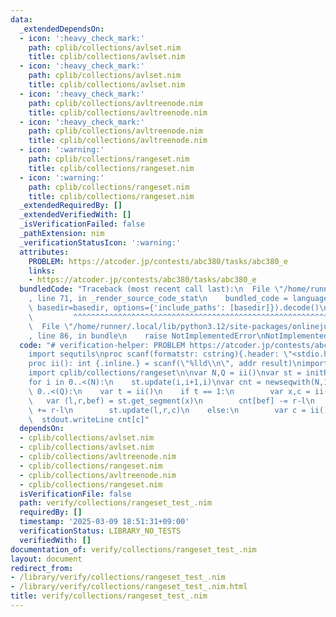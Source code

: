 ```yaml
---
data:
  _extendedDependsOn:
  - icon: ':heavy_check_mark:'
    path: cplib/collections/avlset.nim
    title: cplib/collections/avlset.nim
  - icon: ':heavy_check_mark:'
    path: cplib/collections/avlset.nim
    title: cplib/collections/avlset.nim
  - icon: ':heavy_check_mark:'
    path: cplib/collections/avltreenode.nim
    title: cplib/collections/avltreenode.nim
  - icon: ':heavy_check_mark:'
    path: cplib/collections/avltreenode.nim
    title: cplib/collections/avltreenode.nim
  - icon: ':warning:'
    path: cplib/collections/rangeset.nim
    title: cplib/collections/rangeset.nim
  - icon: ':warning:'
    path: cplib/collections/rangeset.nim
    title: cplib/collections/rangeset.nim
  _extendedRequiredBy: []
  _extendedVerifiedWith: []
  _isVerificationFailed: false
  _pathExtension: nim
  _verificationStatusIcon: ':warning:'
  attributes:
    PROBLEM: https://atcoder.jp/contests/abc380/tasks/abc380_e
    links:
    - https://atcoder.jp/contests/abc380/tasks/abc380_e
  bundledCode: "Traceback (most recent call last):\n  File \"/home/runner/.local/lib/python3.12/site-packages/onlinejudge_verify/documentation/build.py\"\
    , line 71, in _render_source_code_stat\n    bundled_code = language.bundle(stat.path,\
    \ basedir=basedir, options={'include_paths': [basedir]}).decode()\n          \
    \         ^^^^^^^^^^^^^^^^^^^^^^^^^^^^^^^^^^^^^^^^^^^^^^^^^^^^^^^^^^^^^^^^^^^^^^^^^^^^^^^^^\n\
    \  File \"/home/runner/.local/lib/python3.12/site-packages/onlinejudge_verify/languages/nim.py\"\
    , line 86, in bundle\n    raise NotImplementedError\nNotImplementedError\n"
  code: "# verification-helper: PROBLEM https://atcoder.jp/contests/abc380/tasks/abc380_e\n\
    import sequtils\nproc scanf(formatstr: cstring){.header: \"<stdio.h>\", varargs.}\n\
    proc ii(): int {.inline.} = scanf(\"%lld\\n\", addr result)\nimport cplib/collections/avlset\n\
    import cplib/collections/rangeset\n\nvar N,Q = ii()\nvar st = initRangeSet[int](-1)\n\
    for i in 0..<(N):\n    st.update(i,i+1,i)\nvar cnt = newseqwith(N,1)\nfor i in\
    \ 0..<(Q):\n    var t = ii()\n    if t == 1:\n        var x,c = ii()-1\n     \
    \   var (l,r,bef) = st.get_segment(x)\n        cnt[bef] -= r-l\n        cnt[c]\
    \ += r-l\n        st.update(l,r,c)\n    else:\n        var c = ii()-1\n      \
    \  stdout.writeLine cnt[c]"
  dependsOn:
  - cplib/collections/avlset.nim
  - cplib/collections/avlset.nim
  - cplib/collections/avltreenode.nim
  - cplib/collections/rangeset.nim
  - cplib/collections/avltreenode.nim
  - cplib/collections/rangeset.nim
  isVerificationFile: false
  path: verify/collections/rangeset_test_.nim
  requiredBy: []
  timestamp: '2025-03-09 18:51:31+09:00'
  verificationStatus: LIBRARY_NO_TESTS
  verifiedWith: []
documentation_of: verify/collections/rangeset_test_.nim
layout: document
redirect_from:
- /library/verify/collections/rangeset_test_.nim
- /library/verify/collections/rangeset_test_.nim.html
title: verify/collections/rangeset_test_.nim
---
```

